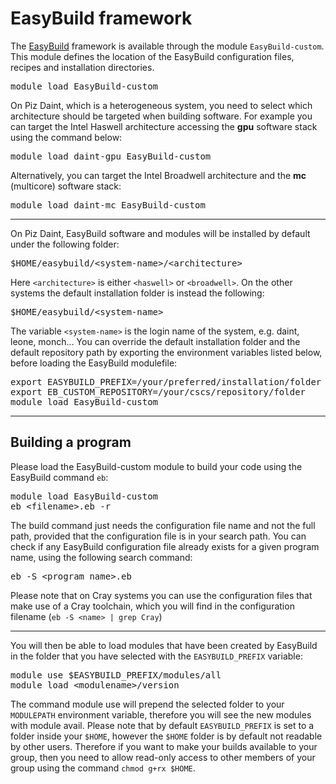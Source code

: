 # EasyBuild framework

The [EasyBuild](http://easybuild.readthedocs.org/en/latest/Writing_easyconfig_files.html) framework is available through the module `EasyBuild-custom`. This module defines the location of the EasyBuild configuration files, recipes and installation directories.

<pre>
module load EasyBuild-custom
</pre>

On Piz Daint, which is a heterogeneous system, you need to select which architecture should be targeted when building software. For example you can target the Intel Haswell architecture accessing the **gpu** software stack using the command below:

<pre>
module load daint-gpu EasyBuild-custom
</pre>

Alternatively, you can target the Intel Broadwell architecture and the **mc** (multicore) software stack:

<pre>
module load daint-mc EasyBuild-custom
</pre>

---

On Piz Daint, EasyBuild software and modules will be installed by default under the following folder:

<pre>
$HOME/easybuild/&ltsystem-name&gt/&ltarchitecture&gt
</pre>

Here `<architecture>` is either `<haswell>` or `<broadwell>`. On the other systems the default installation folder is instead the following:

<pre>
$HOME/easybuild/&ltsystem-name&gt
</pre>

The variable `<system-name>` is the login name of the system, e.g. daint, leone, monch... You can override the default installation folder and the default repository path by exporting the environment variables listed below, before loading the EasyBuild modulefile:

<pre>
export EASYBUILD_PREFIX=/your/preferred/installation/folder
export EB_CUSTOM_REPOSITORY=/your/cscs/repository/folder
module load EasyBuild-custom
</pre>

---

## Building a program

Please load the EasyBuild-custom module to build your code using the EasyBuild command `eb`:

<pre>
module load EasyBuild-custom
eb &ltfilename&gt.eb -r
</pre>

The build command just needs the configuration file name and not the full path, provided that the configuration file is in your search path. You can check if any EasyBuild configuration file already exists for a given program name, using the following search command:

<pre>
eb -S &ltprogram_name&gt.eb
</pre>

Please note that on Cray systems you can use the configuration files that make use of a Cray toolchain, which you will find in the configuration filename (`eb -S <name> | grep Cray`)

---

You will then be able to load modules that have been created by EasyBuild in the folder that you have selected with the `EASYBUILD_PREFIX` variable:

<pre>
module use $EASYBUILD_PREFIX/modules/all
module load &ltmodulename&gt/version
</pre>

The command module use will prepend the selected folder to your `MODULEPATH` environment variable, therefore you will see the new modules with module avail.
Please note that by default `EASYBUILD_PREFIX` is set to a folder inside your `$HOME`, however the `$HOME` folder is by default not readable by other users.
Therefore if you want to make your builds available to your group, then you need to allow read-only access to other members of your group using the command `chmod g+rx $HOME`.